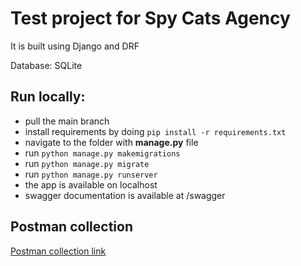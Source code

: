 # Test project for Spy Cats Agency

It is built using Django and DRF

Database: SQLite

## Run locally:
- pull the main branch
- install requirements by doing `pip install -r requirements.txt`
- navigate to the folder with **manage.py** file
- run `python manage.py makemigrations`
- run `python manage.py migrate`
- run `python manage.py runserver`
- the app is available on localhost
- swagger documentation is available at /swagger

## Postman collection
[Postman collection link](https://www.postman.com/krivosheevsrg/workspace/my-workspace/folder/11250009-2bb0b5b2-8fd3-477e-b517-890346bba81e?action=share&source=copy-link&creator=11250009&ctx=documentation)
